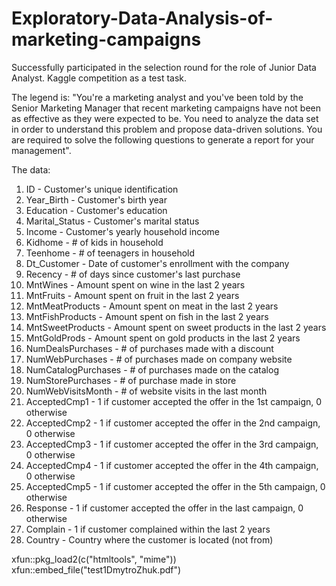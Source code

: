 # Exploratory-Data-Analysis-of-marketing-campaigns

Successfully participated in the selection round for the role of Junior Data Analyst. 
Kaggle competition as a test task.   

The legend is: "You're a marketing analyst and you've been told by the Senior Marketing Manager that recent marketing campaigns have not been as effective as they were expected to be. You need to analyze the data set in order to understand this problem and propose data-driven solutions. You are required to solve the following questions to generate a report for your management".

The data:

1. ID - Customer's unique identification
2. Year_Birth - Customer's birth year
3. Education - Customer's education
4. Marital_Status - Customer's marital status
5. Income - Customer's yearly household income
6. Kidhome - # of kids in household
7. Teenhome - # of teenagers in household
8. Dt_Customer - Date of customer's enrollment with the company
9. Recency - # of days since customer's last purchase
10. MntWines - Amount spent on wine in the last 2 years
11. MntFruits - Amount spent on fruit in the last 2 years
12. MntMeatProducts - Amount spent on meat in the last 2 years
13. MntFishProducts - Amount spent on fish in the last 2 years
14. MntSweetProducts - Amount spent on sweet products in the last 2 years
15. MntGoldProds - Amount spent on gold products in the last 2 years
16. NumDealsPurchases - # of purchases made with a discount
17. NumWebPurchases - # of purchases made on company website
18. NumCatalogPurchases - # of purchases made on the catalog
19. NumStorePurchases - # of purchase made in store
20. NumWebVisitsMonth - # of website visits in the last month
21. AcceptedCmp1 - 1 if customer accepted the offer in the 1st campaign, 0 otherwise
22. AcceptedCmp2 - 1 if customer accepted the offer in the 2nd campaign, 0 otherwise
23. AcceptedCmp3 - 1 if customer accepted the offer in the 3rd campaign, 0 otherwise
24. AcceptedCmp4 - 1 if customer accepted the offer in the 4th campaign, 0 otherwise
25. AcceptedCmp5 - 1 if customer accepted the offer in the 5th campaign, 0 otherwise
26. Response - 1 if customer accepted the offer in the last campaign, 0 otherwise
27. Complain - 1 if customer complained within the last 2 years
28. Country - Country where the customer is located (not from)

xfun::pkg_load2(c("htmltools", "mime"))
xfun::embed_file("test1DmytroZhuk.pdf")
